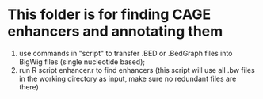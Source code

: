 # This folder is for finding CAGE enhancers and annotating them
1) use commands in "script" to transfer .BED or .BedGraph files into BigWig files (single nucleotide based);
2) run R script enhancer.r to find enhancers (this script will use all .bw files in the working directory as input, make sure no redundant files are there)
